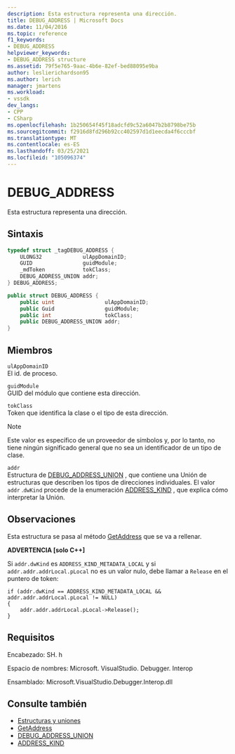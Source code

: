```yaml
---
description: Esta estructura representa una dirección.
title: DEBUG_ADDRESS | Microsoft Docs
ms.date: 11/04/2016
ms.topic: reference
f1_keywords:
- DEBUG_ADDRESS
helpviewer_keywords:
- DEBUG_ADDRESS structure
ms.assetid: 79f5e765-9aac-4b6e-82ef-bed88095e9ba
author: leslierichardson95
ms.author: lerich
manager: jmartens
ms.workload:
- vssdk
dev_langs:
- CPP
- CSharp
ms.openlocfilehash: 1b250654f45f18adcfd9c52a6047b2b8798be75b
ms.sourcegitcommit: f2916d8fd296b92cc402597d1d1eecda4f6cccbf
ms.translationtype: MT
ms.contentlocale: es-ES
ms.lasthandoff: 03/25/2021
ms.locfileid: "105096374"
---
```

# <a name="debug_address"></a>DEBUG_ADDRESS
Esta estructura representa una dirección.

## <a name="syntax"></a>Sintaxis

```cpp
typedef struct _tagDEBUG_ADDRESS {
    ULONG32             ulAppDomainID;
    GUID                guidModule;
    _mdToken            tokClass;
    DEBUG_ADDRESS_UNION addr;
} DEBUG_ADDRESS;
```

```csharp
public struct DEBUG_ADDRESS {
    public uint                ulAppDomainID;
    public Guid                guidModule;
    public int                 tokClass;
    public DEBUG_ADDRESS_UNION addr;
}
```

## <a name="members"></a>Miembros
`ulAppDomainID`\
El id. de proceso.

`guidModule`\
GUID del módulo que contiene esta dirección.

`tokClass`\
Token que identifica la clase o el tipo de esta dirección.

> [!NOTE]
> Este valor es específico de un proveedor de símbolos y, por lo tanto, no tiene ningún significado general que no sea un identificador de un tipo de clase.

`addr`\
Estructura de [DEBUG_ADDRESS_UNION](../../../extensibility/debugger/reference/debug-address-union.md) , que contiene una Unión de estructuras que describen los tipos de direcciones individuales. El valor `addr` .`dwKind` procede de la enumeración [ADDRESS_KIND](../../../extensibility/debugger/reference/address-kind.md) , que explica cómo interpretar la Unión.

## <a name="remarks"></a>Observaciones
Esta estructura se pasa al método [GetAddress](../../../extensibility/debugger/reference/idebugaddress-getaddress.md) que se va a rellenar.

**ADVERTENCIA [solo C++]**

Si `addr.dwKind` es `ADDRESS_KIND_METADATA_LOCAL` y si `addr.addr.addrLocal.pLocal` no es un valor nulo, debe llamar a `Release` en el puntero de token:

```
if (addr.dwKind == ADDRESS_KIND_METADATA_LOCAL && addr.addr.addrLocal.pLocal != NULL)
{
    addr.addr.addrLocal.pLocal->Release();
}
```

## <a name="requirements"></a>Requisitos
Encabezado: SH. h

Espacio de nombres: Microsoft. VisualStudio. Debugger. Interop

Ensamblado: Microsoft.VisualStudio.Debugger.Interop.dll

## <a name="see-also"></a>Consulte también
- [Estructuras y uniones](../../../extensibility/debugger/reference/structures-and-unions.md)
- [GetAddress](../../../extensibility/debugger/reference/idebugaddress-getaddress.md)
- [DEBUG_ADDRESS_UNION](../../../extensibility/debugger/reference/debug-address-union.md)
- [ADDRESS_KIND](../../../extensibility/debugger/reference/address-kind.md)
